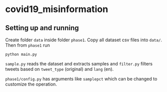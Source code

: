 # covid19_misinformation

## Setting up and running
Create folder `data` inside folder `phase1`. Copy all dataset csv files into `data/`. Then from `phase1` run 

    python main.py

`sample.py` reads the dataset and extracts samples and `filter.py` filters tweets based on `tweet_type` (original) and `lang` (en).

`phase1/config.py` has arguments like `samplepct` which can be changed to customize the operation.